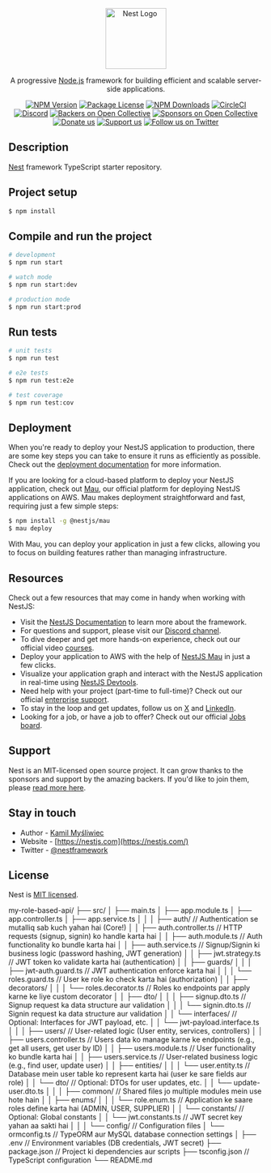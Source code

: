 <p align="center">
  <a href="http://nestjs.com/" target="blank"><img src="https://nestjs.com/img/logo-small.svg" width="120" alt="Nest Logo" /></a>
</p>

[circleci-image]: https://img.shields.io/circleci/build/github/nestjs/nest/master?token=abc123def456
[circleci-url]: https://circleci.com/gh/nestjs/nest

  <p align="center">A progressive <a href="http://nodejs.org" target="_blank">Node.js</a> framework for building efficient and scalable server-side applications.</p>
    <p align="center">
<a href="https://www.npmjs.com/~nestjscore" target="_blank"><img src="https://img.shields.io/npm/v/@nestjs/core.svg" alt="NPM Version" /></a>
<a href="https://www.npmjs.com/~nestjscore" target="_blank"><img src="https://img.shields.io/npm/l/@nestjs/core.svg" alt="Package License" /></a>
<a href="https://www.npmjs.com/~nestjscore" target="_blank"><img src="https://img.shields.io/npm/dm/@nestjs/common.svg" alt="NPM Downloads" /></a>
<a href="https://circleci.com/gh/nestjs/nest" target="_blank"><img src="https://img.shields.io/circleci/build/github/nestjs/nest/master" alt="CircleCI" /></a>
<a href="https://discord.gg/G7Qnnhy" target="_blank"><img src="https://img.shields.io/badge/discord-online-brightgreen.svg" alt="Discord"/></a>
<a href="https://opencollective.com/nest#backer" target="_blank"><img src="https://opencollective.com/nest/backers/badge.svg" alt="Backers on Open Collective" /></a>
<a href="https://opencollective.com/nest#sponsor" target="_blank"><img src="https://opencollective.com/nest/sponsors/badge.svg" alt="Sponsors on Open Collective" /></a>
  <a href="https://paypal.me/kamilmysliwiec" target="_blank"><img src="https://img.shields.io/badge/Donate-PayPal-ff3f59.svg" alt="Donate us"/></a>
    <a href="https://opencollective.com/nest#sponsor"  target="_blank"><img src="https://img.shields.io/badge/Support%20us-Open%20Collective-41B883.svg" alt="Support us"></a>
  <a href="https://twitter.com/nestframework" target="_blank"><img src="https://img.shields.io/twitter/follow/nestframework.svg?style=social&label=Follow" alt="Follow us on Twitter"></a>
</p>
  <!--[![Backers on Open Collective](https://opencollective.com/nest/backers/badge.svg)](https://opencollective.com/nest#backer)
  [![Sponsors on Open Collective](https://opencollective.com/nest/sponsors/badge.svg)](https://opencollective.com/nest#sponsor)-->

## Description

[Nest](https://github.com/nestjs/nest) framework TypeScript starter repository.

## Project setup

```bash
$ npm install
```

## Compile and run the project

```bash
# development
$ npm run start

# watch mode
$ npm run start:dev

# production mode
$ npm run start:prod
```

## Run tests

```bash
# unit tests
$ npm run test

# e2e tests
$ npm run test:e2e

# test coverage
$ npm run test:cov
```

## Deployment

When you're ready to deploy your NestJS application to production, there are some key steps you can take to ensure it runs as efficiently as possible. Check out the [deployment documentation](https://docs.nestjs.com/deployment) for more information.

If you are looking for a cloud-based platform to deploy your NestJS application, check out [Mau](https://mau.nestjs.com), our official platform for deploying NestJS applications on AWS. Mau makes deployment straightforward and fast, requiring just a few simple steps:

```bash
$ npm install -g @nestjs/mau
$ mau deploy
```

With Mau, you can deploy your application in just a few clicks, allowing you to focus on building features rather than managing infrastructure.

## Resources

Check out a few resources that may come in handy when working with NestJS:

- Visit the [NestJS Documentation](https://docs.nestjs.com) to learn more about the framework.
- For questions and support, please visit our [Discord channel](https://discord.gg/G7Qnnhy).
- To dive deeper and get more hands-on experience, check out our official video [courses](https://courses.nestjs.com/).
- Deploy your application to AWS with the help of [NestJS Mau](https://mau.nestjs.com) in just a few clicks.
- Visualize your application graph and interact with the NestJS application in real-time using [NestJS Devtools](https://devtools.nestjs.com).
- Need help with your project (part-time to full-time)? Check out our official [enterprise support](https://enterprise.nestjs.com).
- To stay in the loop and get updates, follow us on [X](https://x.com/nestframework) and [LinkedIn](https://linkedin.com/company/nestjs).
- Looking for a job, or have a job to offer? Check out our official [Jobs board](https://jobs.nestjs.com).

## Support

Nest is an MIT-licensed open source project. It can grow thanks to the sponsors and support by the amazing backers. If you'd like to join them, please [read more here](https://docs.nestjs.com/support).

## Stay in touch

- Author - [Kamil Myśliwiec](https://twitter.com/kammysliwiec)
- Website - [https://nestjs.com](https://nestjs.com/)
- Twitter - [@nestframework](https://twitter.com/nestframework)

## License

Nest is [MIT licensed](https://github.com/nestjs/nest/blob/master/LICENSE).

my-role-based-api/
├── src/
│   ├── main.ts
│   ├── app.module.ts
│   ├── app.controller.ts
│   ├── app.service.ts
│   │
│   ├── auth/                       // Authentication se mutalliq sab kuch yahan hai (Core!)
│   │   ├── auth.controller.ts      // HTTP requests (signup, signin) ko handle karta hai
│   │   ├── auth.module.ts          // Auth functionality ko bundle karta hai
│   │   ├── auth.service.ts         // Signup/Signin ki business logic (password hashing, JWT generation)
│   │   ├── jwt.strategy.ts         // JWT token ko validate karta hai (authentication)
│   │   ├── guards/
│   │   │   ├── jwt-auth.guard.ts   // JWT authentication enforce karta hai
│   │   │   └── roles.guard.ts      // User ke role ko check karta hai (authorization)
│   │   ├── decorators/
│   │   │   └── roles.decorator.ts  // Roles ko endpoints par apply karne ke liye custom decorator
│   │   ├── dto/
│   │   │   ├── signup.dto.ts       // Signup request ka data structure aur validation
│   │   │   └── signin.dto.ts       // Signin request ka data structure aur validation
│   │   └── interfaces/             // Optional: Interfaces for JWT payload, etc.
│   │       └── jwt-payload.interface.ts
│   │
│   ├── users/                      // User-related logic (User entity, services, controllers)
│   │   ├── users.controller.ts     // Users data ko manage karne ke endpoints (e.g., get all users, get user by ID)
│   │   ├── users.module.ts         // User functionality ko bundle karta hai
│   │   ├── users.service.ts        // User-related business logic (e.g., find user, update user)
│   │   ├── entities/
│   │   │   └── user.entity.ts      // Database mein user table ko represent karta hai (user ke sare fields aur role)
│   │   └── dto/                    // Optional: DTOs for user updates, etc.
│   │       └── update-user.dto.ts
│   │
│   ├── common/                     // Shared files jo multiple modules mein use hote hain
│   │   ├── enums/
│   │   │   └── role.enum.ts        // Application ke saare roles define karta hai (ADMIN, USER, SUPPLIER)
│   │   └── constants/              // Optional: Global constants
│   │       └── jwt.constants.ts    // JWT secret key yahan aa sakti hai
│   │
│   └── config/                     // Configuration files
│       └── ormconfig.ts            // TypeORM aur MySQL database connection settings
│
├── .env                            // Environment variables (DB credentials, JWT secret)
├── package.json                    // Project ki dependencies aur scripts
├── tsconfig.json                   // TypeScript configuration
└── README.md  